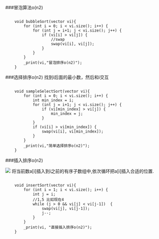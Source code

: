 ###冒泡算法o(n2)
<pre><code>
    void bubbleSort(vector<int> vi){
        for (int i = 0; i < vi.size(); i++) {
            for (int j = i+1; j < vi.size(); j++) {
                if (vi[i] > vi[j]) {
                    //swap
                    swap(vi[i], vi[j]);
                }
            }
        }
        _print(vi,"冒泡排序o(n2)");
    }
</code></pre>

###选择排序o(n2)
找到i后面的最小数，然后和i交互
<pre><code>
    void sampleSelectSort(vector<int> vi){
        for (int i = 0; i < vi.size(); i++) {
            int min_index = i;
            for (int j = i+1; j < vi.size(); j++) {
                if (vi[min_index] > vi[j]) {
                    min_index = j;
                }
            }
            if (vi[i] > vi[min_index]) {
                swap(vi[i], vi[min_index]);
            }
        }
        _print(vi,"简单选择排序o(n2)");
    }
</code></pre>

###插入排序o(n2)

![](https://images2015.cnblogs.com/blog/1024555/201611/1024555-20161126000335346-416319390.png)
将当前数a[i]插入到i之前的有序子数组中,依次循环把a[i]插入合适的位置.
<pre><code>
    void insertSort(vector<int> vi){
        for (int i = 1; i < vi.size(); i++) {
            int j = i;
            //1,5 比如现在4
            while (j > 0 && vi[j] < vi[j-1])  {
                swap(vi[j], vi[j-1]);
                j--;
            }
        }
        _print(vi, "直接插入排序o(n2)");
    }
</code></pre>
